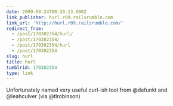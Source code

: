 ```yaml
---
date: 2009-08-24T08:20:13.000Z
link_publisher: hurl.r09.railsrumble.com
link_url: 'http://hurl.r09.railsrumble.com/'
redirect_from:
  - /post/170302354/hurl/
  - /post/170302354/
  - /post/170302354/hurl
  - /post/170302354
slug: hurl
title: hurl
tumblrid: 170302354
type: link
---
```

<p>Unfortunately named very useful curl-ish tool from @defunkt and @leahculver (via @tlrobinson)</p>
